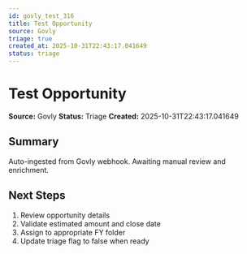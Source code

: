 ```yaml
---
id: govly_test_316
title: Test Opportunity
source: Govly
triage: true
created_at: 2025-10-31T22:43:17.041649
status: triage
---
```


# Test Opportunity

**Source:** Govly
**Status:** Triage
**Created:** 2025-10-31T22:43:17.041649

## Summary

Auto-ingested from Govly webhook. Awaiting manual review and enrichment.

## Next Steps

1. Review opportunity details
2. Validate estimated amount and close date
3. Assign to appropriate FY folder
4. Update triage flag to false when ready
